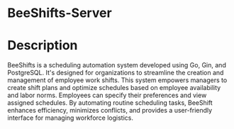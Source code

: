 # BeeShifts-Server

# Description
BeeShifts is a scheduling automation system developed using Go, Gin, and PostgreSQL. It's designed for organizations to streamline the creation and management of employee work shifts. This system empowers managers to create shift plans and optimize schedules based on employee availability and labor norms. Employees can specify their preferences and view assigned schedules. By automating routine scheduling tasks, BeeShift enhances efficiency, minimizes conflicts, and provides a user-friendly interface for managing workforce logistics.
